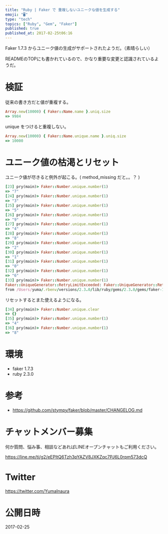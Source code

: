 ```yaml
---
title: "Ruby | Faker で 重複しないユニークな値を生成する"
emoji: "🖥"
type: "tech"
topics: ["Ruby", "Gem", "Faker"]
published: true
published_at: 2017-02-25t06:16
---
```


Faker 1.7.3  からユニーク値の生成がサポートされたようだ。（素晴らしい）

READMEのTOPにも書かれているので、かなり重要な変更と認識されているようだ。

# 検証

従来の書き方だと値が重複する。

```rb
Array.new(10000) { Faker::Name.name }.uniq.size
=> 9984
```

unique をつけると重複しない。

```rb
Array.new(10000) { Faker::Name.unique.name }.uniq.size
=> 10000
```

# ユニーク値の枯渇とリセット

ユニーク値が尽きると例外が起こる。( method_missing だと。。？ )

```rb
[23] pry(main)> Faker::Number.unique.number(1)
=> "7"
[24] pry(main)> Faker::Number.unique.number(1)
=> "3"
[25] pry(main)> Faker::Number.unique.number(1)
=> "5"
[26] pry(main)> Faker::Number.unique.number(1)
=> "9"
[27] pry(main)> Faker::Number.unique.number(1)
=> "4"
[28] pry(main)> Faker::Number.unique.number(1)
=> "8"
[29] pry(main)> Faker::Number.unique.number(1)
=> "2"
[30] pry(main)> Faker::Number.unique.number(1)
=> "1"
[31] pry(main)> Faker::Number.unique.number(1)
=> "0"
[32] pry(main)> Faker::Number.unique.number(1)
=> "6"
[33] pry(main)> Faker::Number.unique.number(1)
Faker::UniqueGenerator::RetryLimitExceeded: Faker::UniqueGenerator::RetryLimitExceeded
from /Users/yuma/.rbenv/versions/2.3.0/lib/ruby/gems/2.3.0/gems/faker-1.7.3/lib/helpers/unique_generator.rb:19:in `method_missing'
```

リセットするとまた使えるようになる。

```rb
[34] pry(main)> Faker::Number.unique.clear
=> {}
[35] pry(main)> Faker::Number.unique.number(1)
=> "4"
[36] pry(main)> Faker::Number.unique.number(1)
=> "8"
```

# 環境

- faker 1.7.3
- ruby 2.3.0

# 参考

- https://github.com/stympy/faker/blob/master/CHANGELOG.md








<!-- Update From Qiita API -->

# チャットメンバー募集


何か質問、悩み事、相談などあればLINEオープンチャットもご利用ください。

https://line.me/ti/g2/eEPltQ6Tzh3pYAZV8JXKZqc7PJ6L0rpm573dcQ





# Twitter


https://twitter.com/YumaInaura


<!-- Update From Qiita API -->



# 公開日時

2017-02-25

